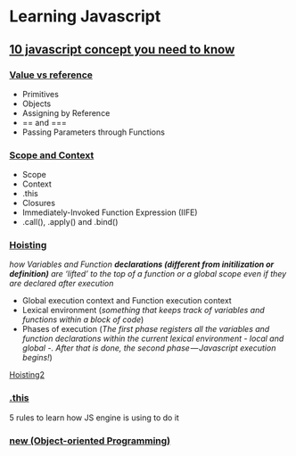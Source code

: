 # Learning Javascript

## [10 javascript concept you need to know](https://codeburst.io/10-javascript-concepts-you-need-to-know-for-interviews-136df65ecce)

### [Value vs reference](https://www.educative.io/collection/page/5679346740101120/5707702298738688/5685265389584384/)
- Primitives
- Objects
- Assigning by Reference
- == and ===
- Passing Parameters through Functions

### [Scope and Context](https://scotch.io/tutorials/understanding-scope-in-javascript#toc-scope-in-javascript)
- Scope
- Context
- .this
- Closures
- Immediately-Invoked Function Expression (IIFE)
- .call(), .apply() and .bind()

### [Hoisting](https://codeburst.io/hoisting-in-javascript-515c987336d3)

*how Variables and Function **declarations (different from initilization or definition)** are ‘lifted’ to the top of a function or a global scope even if they are declared after execution*

- Global execution context and Function execution context
- Lexical environment (*something that keeps track of variables and functions within a block of code*)
- Phases of execution (*The first phase registers all the variables and function declarations within the current lexical environment - local and global -. After that is done, the second phase — Javascript execution begins!*)

[Hoisting2](http://javascriptissexy.com/javascript-variable-scope-and-hoisting-explained/)

### [.this](https://www.educative.io/collection/page/5679346740101120/5707702298738688/5676830073815040)

5 rules to learn how JS engine is using to do it

### [new (Object-oriented Programming)](https://codeburst.io/javascripts-new-keyword-explained-as-simply-as-possible-fec0d87b2741)


